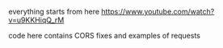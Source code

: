 everything starts from here
https://www.youtube.com/watch?v=u9KKHiqQ_rM

code here contains CORS fixes and examples of requests
